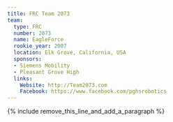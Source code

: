 ```yaml
---
title: FRC Team 2073
team:
  type: FRC
  number: 2073
  name: EagleForce
  rookie_year: 2007
  location: Elk Grove, California, USA
  sponsors:
  - Siemens Mobility
  - Pleasant Grove High
  links:
    Website: http://Team2073.com
    Facebook: https://www.facebook.com/pghsrobotics
---
```


{% include remove_this_line_and_add_a_paragraph %}